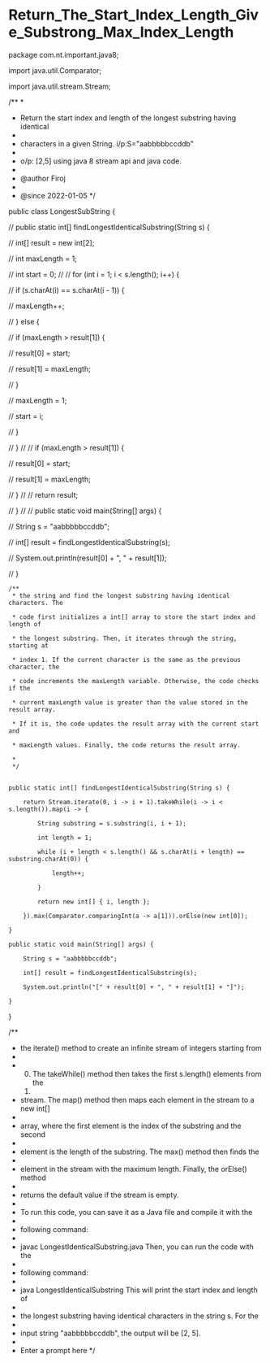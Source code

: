 # Return_The_Start_Index_Length_Give_Substrong_Max_Index_Length


package com.nt.important.java8;

import java.util.Comparator;

import java.util.stream.Stream;

/**
 * 
 * Return the start index and length of the longest substring having identical
 * 
 * characters in a given String. i/p:S="aabbbbbccddb"
 * 
 * o/p: [2,5] using java 8 stream api and java code.
 * 
 * @author Firoj
 * 
 * @since 2022-01-05
 */

public class LongestSubString {

//	public static int[] findLongestIdenticalSubstring(String s) {

//		int[] result = new int[2];

//		int maxLength = 1;

//		int start = 0;
//
//		for (int i = 1; i < s.length(); i++) {

//			if (s.charAt(i) == s.charAt(i - 1)) {

//				maxLength++;

//			} else {

//				if (maxLength > result[1]) {

//					result[0] = start;

//					result[1] = maxLength;

//				}

//				maxLength = 1;

//				start = i;

//			}

//		}
//
//		if (maxLength > result[1]) {

//			result[0] = start;

//			result[1] = maxLength;

//		}
//
//		return result;

//	}
//
//	public static void main(String[] args) {

//		String s = "aabbbbbccddb";

//		int[] result = findLongestIdenticalSubstring(s);

//		System.out.println(result[0] + ", " + result[1]);

//	}


	/**
	 * the string and find the longest substring having identical characters. The
  
	 * code first initializes a int[] array to store the start index and length of
  
	 * the longest substring. Then, it iterates through the string, starting at
  
	 * index 1. If the current character is the same as the previous character, the
  
	 * code increments the maxLength variable. Otherwise, the code checks if the
  
	 * current maxLength value is greater than the value stored in the result array.
  
	 * If it is, the code updates the result array with the current start and
  
	 * maxLength values. Finally, the code returns the result array.
  
	 * 
	 */
	
	
	public static int[] findLongestIdenticalSubstring(String s) {
 
		return Stream.iterate(0, i -> i + 1).takeWhile(i -> i < s.length()).map(i -> {
  
			String substring = s.substring(i, i + 1);
   
			int length = 1;
   
			while (i + length < s.length() && s.charAt(i + length) == substring.charAt(0)) {
   
				length++;
    
			}
   
			return new int[] { i, length };
   
		}).max(Comparator.comparingInt(a -> a[1])).orElse(new int[0]);
  
	}

	public static void main(String[] args) {
 
		String s = "aabbbbbccddb";
  
		int[] result = findLongestIdenticalSubstring(s);
  
		System.out.println("[" + result[0] + ", " + result[1] + "]");
  
	}
 
}

/**
 * the iterate() method to create an infinite stream of integers starting from
 * 
 * 0. The takeWhile() method then takes the first s.length() elements from the
   1. 
 * stream. The map() method then maps each element in the stream to a new int[]
 * 
 * array, where the first element is the index of the substring and the second
 * 
 * element is the length of the substring. The max() method then finds the
 * 
 * element in the stream with the maximum length. Finally, the orElse() method
 * 
 * returns the default value if the stream is empty.
 * 
 * To run this code, you can save it as a Java file and compile it with the
 * 
 * following command:
 * 
 * javac LongestIdenticalSubstring.java Then, you can run the code with the
 * 
 * following command:
 * 
 * java LongestIdenticalSubstring This will print the start index and length of
 * 
 * the longest substring having identical characters in the string s. For the
 * 
 * input string "aabbbbbccddb", the output will be [2, 5].
 * 
 * Enter a prompt here
 */
